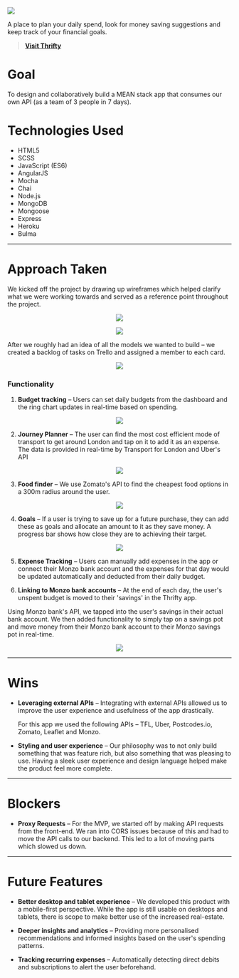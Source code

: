 ![](https://i.imgur.com/IwxlQTx.png)

A place to plan your daily spend, look for money saving suggestions and keep track of your financial goals.

> **[Visit Thrifty](https://thriftyapp.herokuapp.com)**

# Goal
To design and collaboratively build a MEAN stack app that consumes our own API (as a team of 3 people in 7 days).

# Technologies Used
* HTML5
* SCSS
* JavaScript (ES6)
* AngularJS
* Mocha
* Chai
* Node.js
* MongoDB
* Mongoose
* Express
* Heroku
* Bulma


---
# Approach Taken
We kicked off the project by drawing up wireframes which helped clarify what we were working towards and served as a reference point throughout the project.

<p align="center"><img src="https://i.imgur.com/38kqAG9.png"></p>
<p align="center"><img src="https://i.imgur.com/zsC9MiJ.png"></p>

After we roughly had an idea of all the models we wanted to build – we created a backlog of tasks on Trello and assigned a member to each card.

<p align="center"><img src="https://i.imgur.com/BojTg9B.jpg"></p>

### Functionality

1. **Budget tracking** – Users can set daily budgets from the dashboard and the ring chart updates in real-time based on spending.

<p align="center"><img src="https://thumbs.gfycat.com/HotFavorableBushsqueaker-size_restricted.gif"></p>

2. **Journey Planner** – The user can find the most cost efficient mode of transport to get around London and tap on it to add it as an expense. The data is provided in real-time by Transport for London and Uber's API

<p align="center"><img src="https://thumbs.gfycat.com/CluelessVigorousKite-size_restricted.gif"></p>

3. **Food finder** – We use Zomato's API to find the cheapest food options in a 300m radius around the user.

<p align="center"><img src="https://thumbs.gfycat.com/EagerWetAmericanbadger-size_restricted.gif"></p>
 
4. **Goals** – If a user is trying to save up for a future purchase, they can add these as goals and allocate an amount to it as they save money. A progress bar shows how close they are to achieving their target.

<p align="center"><img src="https://thumbs.gfycat.com/TepidAdmirableAyeaye-size_restricted.gif"></p>

5. **Expense Tracking** – Users can manually add expenses in the app or connect their Monzo bank account and the expenses for that day would be updated automatically and deducted from their daily budget. 

6. **Linking to Monzo bank accounts** – At the end of each day, the user's unspent budget is moved to their 'savings' in the Thrifty app.

 Using Monzo bank's API, we tapped into the user's savings in their actual bank account. We then added functionality to simply 	tap on a savings pot and move money from their Monzo bank account to their Monzo savings pot in real-time.

<p align="center"><img src="https://thumbs.gfycat.com/NauticalTangibleIguana-size_restricted.gif"></p>

---
# Wins
* **Leveraging external APIs** – Integrating with external APIs allowed us to improve the user experience and usefulness of the app drastically.

	For this app we used the following APIs – TFL, Uber, Postcodes.io, 	Zomato, Leaflet and Monzo.

* **Styling and user experience** – Our philosophy was to not only build something that was feature rich, but also something that was pleasing to use. Having a sleek user experience and design language helped make the product feel more complete.	
 
---
# Blockers
* **Proxy Requests** – For the MVP, we started off by making API requests from the front-end. We ran into CORS issues because of this and had to move the API calls to our backend. This led to a lot of moving parts which slowed us down.

---
# Future Features
* **Better desktop and tablet experience** – We developed this product with a mobile-first perspective. While the app is still usable on desktops and tablets, there is scope to make better use of the increased real-estate.

* **Deeper insights and analytics** – Providing more personalised recommendations and informed insights based on the user's spending patterns.

* **Tracking recurring expenses** – Automatically detecting direct debits and subscriptions to alert the user beforehand.
